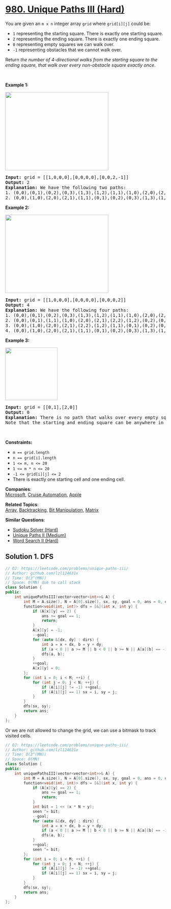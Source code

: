 # [980. Unique Paths III (Hard)](https://leetcode.com/problems/unique-paths-iii/)

<p>You are given an <code>m x n</code> integer array <code>grid</code> where <code>grid[i][j]</code> could be:</p>

<ul>
	<li><code>1</code> representing the starting square. There is exactly one starting square.</li>
	<li><code>2</code> representing the ending square. There is exactly one ending square.</li>
	<li><code>0</code> representing empty squares we can walk over.</li>
	<li><code>-1</code> representing obstacles that we cannot walk over.</li>
</ul>

<p>Return <em>the number of 4-directional walks from the starting square to the ending square, that walk over every non-obstacle square exactly once</em>.</p>

<p>&nbsp;</p>
<p><strong>Example 1:</strong></p>
<img alt="" src="https://assets.leetcode.com/uploads/2021/08/02/lc-unique1.jpg" style="width: 324px; height: 245px;">
<pre><strong>Input:</strong> grid = [[1,0,0,0],[0,0,0,0],[0,0,2,-1]]
<strong>Output:</strong> 2
<strong>Explanation:</strong> We have the following two paths: 
1. (0,0),(0,1),(0,2),(0,3),(1,3),(1,2),(1,1),(1,0),(2,0),(2,1),(2,2)
2. (0,0),(1,0),(2,0),(2,1),(1,1),(0,1),(0,2),(0,3),(1,3),(1,2),(2,2)
</pre>

<p><strong>Example 2:</strong></p>
<img alt="" src="https://assets.leetcode.com/uploads/2021/08/02/lc-unique2.jpg" style="width: 324px; height: 245px;">
<pre><strong>Input:</strong> grid = [[1,0,0,0],[0,0,0,0],[0,0,0,2]]
<strong>Output:</strong> 4
<strong>Explanation:</strong> We have the following four paths: 
1. (0,0),(0,1),(0,2),(0,3),(1,3),(1,2),(1,1),(1,0),(2,0),(2,1),(2,2),(2,3)
2. (0,0),(0,1),(1,1),(1,0),(2,0),(2,1),(2,2),(1,2),(0,2),(0,3),(1,3),(2,3)
3. (0,0),(1,0),(2,0),(2,1),(2,2),(1,2),(1,1),(0,1),(0,2),(0,3),(1,3),(2,3)
4. (0,0),(1,0),(2,0),(2,1),(1,1),(0,1),(0,2),(0,3),(1,3),(1,2),(2,2),(2,3)
</pre>

<p><strong>Example 3:</strong></p>
<img alt="" src="https://assets.leetcode.com/uploads/2021/08/02/lc-unique3-.jpg" style="width: 164px; height: 165px;">
<pre><strong>Input:</strong> grid = [[0,1],[2,0]]
<strong>Output:</strong> 0
<strong>Explanation:</strong> There is no path that walks over every empty square exactly once.
Note that the starting and ending square can be anywhere in the grid.
</pre>

<p>&nbsp;</p>
<p><strong>Constraints:</strong></p>

<ul>
	<li><code>m == grid.length</code></li>
	<li><code>n == grid[i].length</code></li>
	<li><code>1 &lt;= m, n &lt;= 20</code></li>
	<li><code>1 &lt;= m * n &lt;= 20</code></li>
	<li><code>-1 &lt;= grid[i][j] &lt;= 2</code></li>
	<li>There is exactly one starting cell and one ending cell.</li>
</ul>


**Companies**:  
[Microsoft](https://leetcode.com/company/microsoft), [Cruise Automation](https://leetcode.com/company/cruise-automation), [Apple](https://leetcode.com/company/apple)

**Related Topics**:  
[Array](https://leetcode.com/tag/array/), [Backtracking](https://leetcode.com/tag/backtracking/), [Bit Manipulation](https://leetcode.com/tag/bit-manipulation/), [Matrix](https://leetcode.com/tag/matrix/)

**Similar Questions**:
* [Sudoku Solver (Hard)](https://leetcode.com/problems/sudoku-solver/)
* [Unique Paths II (Medium)](https://leetcode.com/problems/unique-paths-ii/)
* [Word Search II (Hard)](https://leetcode.com/problems/word-search-ii/)

## Solution 1. DFS

```cpp
// OJ: https://leetcode.com/problems/unique-paths-iii/
// Author: github.com/lzl124631x
// Time: O(3^(MN))
// Space: O(MN) due to call stack
class Solution {
public:
    int uniquePathsIII(vector<vector<int>>& A) {
        int M = A.size(), N = A[0].size(), sx, sy, goal = 0, ans = 0, dirs[4][2] = {{0,1},{0,-1},{1,0},{-1,0}};
        function<void(int, int)> dfs = [&](int x, int y) {
            if (A[x][y] == 2) {
                ans += goal == 1;
                return;
            }
            A[x][y] = -1;
            --goal;
            for (auto &[dx, dy] : dirs) {
                int a = x + dx, b = y + dy;
                if (a < 0 || a >= M || b < 0 || b >= N || A[a][b] == -1) continue;
                dfs(a, b);
            }
            ++goal;
            A[x][y] = 0;
        };
        for (int i = 0; i < M; ++i) {
            for (int j = 0; j < N; ++j) {
                if (A[i][j] != -1) ++goal;
                if (A[i][j] == 1) sx = i, sy = j;
            }
        }
        dfs(sx, sy);
        return ans;
    }
};
```

Or we are not allowed to change the grid, we can use a bitmask to track visited cells.

```cpp
// OJ: https://leetcode.com/problems/unique-paths-iii/
// Author: github.com/lzl124631x
// Time: O(3^(MN))
// Space: O(MN)
class Solution {
public:
    int uniquePathsIII(vector<vector<int>>& A) {
        int M = A.size(), N = A[0].size(), sx, sy, goal = 0, ans = 0, dirs[4][2] = {{0,1},{0,-1},{1,0},{-1,0}}, seen = 0;
        function<void(int, int)> dfs = [&](int x, int y) {
            if (A[x][y] == 2) {
                ans += goal == 1;
                return;
            }
            int bit = 1 << (x * N + y);
            seen ^= bit;
            --goal;
            for (auto &[dx, dy] : dirs) {
                int a = x + dx, b = y + dy;
                if (a < 0 || a >= M || b < 0 || b >= N || A[a][b] == -1 || seen & (1 << (a * N + b))) continue;
                dfs(a, b);
            }
            ++goal;
            seen ^= bit;
        };
        for (int i = 0; i < M; ++i) {
            for (int j = 0; j < N; ++j) {
                if (A[i][j] != -1) ++goal;
                if (A[i][j] == 1) sx = i, sy = j;
            }
        }
        dfs(sx, sy);
        return ans;
    }
};
```